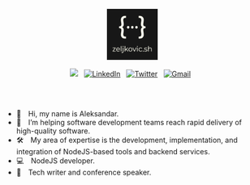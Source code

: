 <a href="https://www.zeljkovic.sh"><p align="center">
<img width="20%" src="https://github.com/azeljkovic/azeljkovic/blob/main/icon-white3.png"/>
</p></a>



<p align="center">
<a href="https://www.zeljkovic.sh/"><img src="https://img.shields.io/badge/Blog-222627?style=flat&logo=GNU-Bash&logoColor=white"/></a> &nbsp;
<a href="https://www.linkedin.com/in/a-zeljkovic"><img alt="LinkedIn" src="https://img.shields.io/badge/Linkedin-3466C2?style=flat&logo=Linkedin&logoColor=white"/></a> &nbsp;
<a href="https://twitter.com/a_zeljkovic"><img alt="Twitter" src="https://img.shields.io/badge/Twitter-4191DA?style=flat&logo=Twitter&logoColor=white"/></a> &nbsp;
<a href="mailto:aleksandar@zeljkovic.sh"><img alt="Gmail" src="https://img.shields.io/badge/Email-D14836?style=flat&logo=mail.ru&logoColor=white" /></a> &nbsp;
</p>

<br/><br/>
  
- 👋 Hi, my name is Aleksandar.
- 🚀 I’m helping software development teams reach rapid delivery of high-quality software.
- 🛠 My area of expertise is the development, implementation, and integration of NodeJS-based tools and backend services.
- 💻 NodeJS developer.
- 📝 Tech writer and conference speaker.
